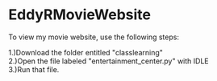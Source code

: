 # EddyRMovieWebsite

To view my movie website, use the following steps:

1.)Download the folder entitled "classlearning"  
2.)Open the file labeled "entertainment_center.py" with IDLE  
3.)Run that file.
